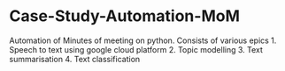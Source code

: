 # Case-Study-Automation-MoM
Automation of Minutes of meeting on python. Consists of various epics 1. Speech to text using google cloud platform 2. Topic modelling 3. Text summarisation 4. Text classification 
